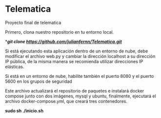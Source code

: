 # Telematica
Proyecto final de telematica

Primero, clona nuestro repositorio en tu entorno local.

****git clone https://github.com/julianfernn/Telematica.git***

Si está ejecutando esta aplicación dentro de un entorno de nube, debe modificar el archivo web.py y cambiar la dirección localhost a su dirección IP pública, de la misma manera se recomienda utilizar direcciones IP elásticas.



Si está en un entorno de nube, habilite también el puerto 8080 y el puerto 5600 en los grupos de seguridad

Este archivo actualizará el repositorio de paquetes e instalará docker compose junto con dos imágenes, mysql y ubuntu, finalmente, ejecutará el archivo docker-compose.yml, que creará tres contenedores.

 ****sudo sh ./inicio.sh****

 